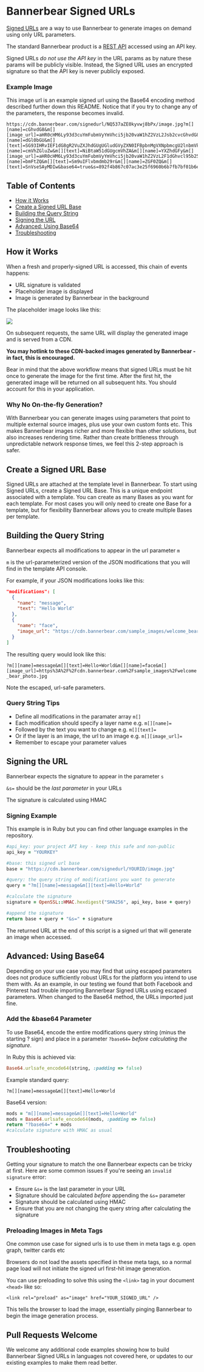 # Bannerbear Signed URLs

[Signed URLs](https://www.bannerbear.com/integrations/signed-urls/) are a way to use Bannerbear to generate images on demand using only URL parameters.

The standard Bannerbear product is a [REST API](https://www.bannerbear.com/product/image-generation-api/) accessed using an API key. 

Signed URLs *do not use the API key* in the URL params as by nature these params will be publicly visible. Instead, the Signed URL uses an encrypted signature so that the API key is never publicly exposed.

### Example Image

This image url is an example signed url using the Base64 encoding method described further down this README. Notice that if you try to change any of the parameters, the response becomes invalid.

```
https://cdn.bannerbear.com/signedurl/NQ537aZE0kyvwj8bPx/image.jpg?m[][name]=cGhvdG8&m[][image_url]=aHR0cHM6Ly93d3cuYmFubmVyYmVhci5jb20vaW1hZ2VzL2Jsb2cvcGhvdG8tMTUxNzQ4Nzg4MTU5NC0yNzg3ZmVmNWViZjcuanBlZw&m[][name]=dGl0bGU&m[][text]=SG93IHRvIEF1dG8gR2VuZXJhdGUgUGludGVyZXN0IFBpbnMgVXNpbmcgU2lnbmVkIFVSTHM&m[][name]=cmVhZGluZw&m[][text]=NiBtaW51dGUgcmVhZA&m[][name]=YXZhdGFy&m[][image_url]=aHR0cHM6Ly93d3cuYmFubmVyYmVhci5jb20vaW1hZ2VzL2F1dGhvcl95b25nZm9vay5qcGc&m[][name]=bmFtZQ&m[][text]=Sm9uIFlvbmdmb29r&m[][name]=ZGF0ZQ&m[][text]=SnVseSAyMDIw&base64=true&s=892f4b867c07ac3e25f6960b6b7fb7bf01b6efe739d15ee1b894e835fff6c162
```

## Table of Contents

- [How it Works](#how-it-works)
- [Create a Signed URL Base](#create-a-signed-url-base)
- [Building the Query String](#building-the-query-string)
- [Signing the URL](#signing-the-url)
- [Advanced: Using Base64](#advanced-using-base64)
- [Troubleshooting](#troubleshooting)

## How it Works

When a fresh and properly-signed URL is accessed, this chain of events happens:

- URL signature is validated
- Placeholder image is displayed
- Image is generated by Bannerbear in the background

The placeholder image looks like this:

![](https://cdn.bannerbear.com/signature_valid.png)

On subsequent requests, the same URL will display the generated image and is served from a CDN.

**You may hotlink to these CDN-backed images generated by Bannerbear - in fact, this is encouraged.**

Bear in mind that the above workflow means that signed URLs must be hit once to generate the image for the first time. After the first hit, the generated image will be returned on all subsequent hits. You should account for this in your application.

### Why No On-the-fly Generation?

With Bannerbear you can generate images using parameters that point to multiple external source images, plus use your own custom fonts etc. This makes Bannerbear images richer and more flexible than other solutions, but also increases rendering time. Rather than create brittleness through unpredictable network response times, we feel this 2-step approach is safer.

## Create a Signed URL Base

Signed URLs are attached at the template level in Bannerbear. To start using Signed URLs, create a Signed URL Base. This is a unique endpoint associated with a template. You can create as many Bases as you want for each template. For most cases you will only need to create one Base for a template, but for flexibility Bannerbear allows you to create multiple Bases per template.

## Building the Query String

Bannerbear expects all modifications to appear in the url parameter `m`

`m` is the url-parameterized version of the JSON modifications that you will find in the template API console.

For example, if your JSON modifications looks like this:
```json
"modifications": [
  {
    "name": "message",
    "text": "Hello World"
  },
  {
    "name": "face",
    "image_url": "https://cdn.bannerbear.com/sample_images/welcome_bear_photo.jpg"
  }
]
```
The resulting query would look like this:

`?m[][name]=message&m[][text]=Hello+World&m[][name]=face&m[][image_url]=https%3A%2F%2Fcdn.bannerbear.com%2Fsample_images%2Fwelcome_bear_photo.jpg`

Note the escaped, url-safe parameters.

### Query String Tips

- Define all modifications in the paramater array `m[]`
- Each modification should specify a layer name e.g. `m[][name]=`
- Followed by the text you want to change e.g. `m[][text]=`
- Or if the layer is an image, the url to an image e.g. `m[][image_url]=`
- Remember to escape your parameter values

## Signing the URL

Bannerbear expects the signature to appear in the parameter `s`

`&s=` should be the *last parameter* in your URLs

The signature is calculated using HMAC

### Signing Example

This example is in Ruby but you can find other language examples in the repository.

```ruby
#api_key: your project API key - keep this safe and non-public
api_key = "YOURKEY"

#base: this signed url base
base = "https://cdn.bannerbear.com/signedurl/YOURID/image.jpg"

#query: the query string of modifications you want to generate
query = "?m[][name]=message&m[][text]=Hello+World"

#calculate the signature
signature = OpenSSL::HMAC.hexdigest("SHA256", api_key, base + query)

#append the signature
return base + query + "&s=" + signature
```

The returned URL at the end of this script is a signed url that will generate an image when accessed.

## Advanced: Using Base64

Depending on your use case you may find that using escaped parameters does not produce sufficiently robust URLs for the platform you intend to use them with. As an example, in our testing we found that both Facebook and Pinterest had trouble importing Bannerbear Signed URLs using escaped parameters. When changed to the Base64 method, the URLs imported just fine. 

### Add the &base64 Parameter

To use Base64, encode the entire modifications query string (minus the starting ? sign) and place in a parameter `?base64=` *before calculating the signature*.

In Ruby this is achieved via:

```ruby
Base64.urlsafe_encode64(string, :padding => false)
```

Example standard query:

`?m[][name]=message&m[][text]=Hello+World`

Base64 version:

```ruby
mods = "m[][name]=message&m[][text]=Hello+World"
mods = Base64.urlsafe_encode64(mods, :padding => false)
return "?base64=" + mods
#calculate signature with HMAC as usual
```

## Troubleshooting

Getting your signature to match the one Bannerbear expects can be tricky at first. Here are some common issues if you're seeing an `invalid signature` error:

- Ensure `&s=` is the last parameter in your URL
- Signature should be calculated *before* appending the `&s=` parameter
- Signature should be calculated using HMAC
- Ensure that you are not changing the query string after calculating the signature

### Preloading Images in Meta Tags

One common use case for signed urls is to use them in meta tags e.g. open graph, twitter cards etc

Browsers do not load the assets specified in these meta tags, so a normal page load will not initiate the signed url first-hit image generation.

You can use preloading to solve this using the `<link>` tag in your document `<head>` like so:

```
<link rel="preload" as="image" href="YOUR_SIGNED_URL" />
```

This tells the browser to load the image, essentially pinging Bannerbear to begin the image generation process.

## Pull Requests Welcome

We welcome any additional code examples showing how to build Bannerbear Signed URLs in languages not covered here, or updates to our existing examples to make them read better.
